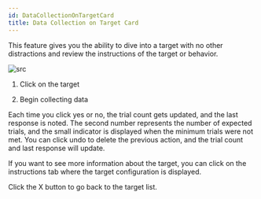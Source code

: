 ```yaml
---
id: DataCollectionOnTargetCard
title: Data Collection on Target Card
---
```


This feature gives you the ability to dive into a target with no other distractions and review the instructions of the target or behavior.  

![src](../../../src/img/TargetCard.png)

1. Click on the target

2. Begin collecting data
  

Each time you click yes or no, the trial count gets updated, and the last response is noted. The second number represents the number of expected trials, and the small indicator is displayed when the minimum trials were not met. You can click undo to delete the previous action, and the trial count and last response will update. 
 
If you want to see more information about the target, you can click on the instructions tab where the target configuration is displayed.  

Click the X button to go back to the target list.  
